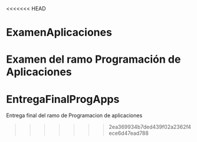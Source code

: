 <<<<<<< HEAD
# ExamenAplicaciones
Examen del ramo Programación de Aplicaciones
=======
# EntregaFinalProgApps
Entrega final del ramo de Programacion de aplicaciones
>>>>>>> 2ea369934b7ded439f02a2362f4ece6d47ead788
